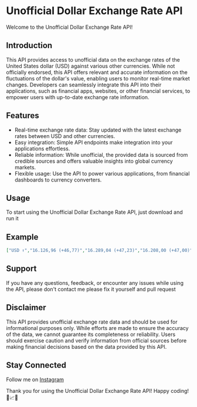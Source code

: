 # Unofficial Dollar Exchange Rate API

Welcome to the Unofficial Dollar Exchange Rate API!

## Introduction

This API provides access to unofficial data on the exchange rates of the United States dollar (USD) against various other currencies. While not officially endorsed, this API offers relevant and accurate information on the fluctuations of the dollar's value, enabling users to monitor real-time market changes. Developers can seamlessly integrate this API into their applications, such as financial apps, websites, or other financial services, to empower users with up-to-date exchange rate information.

## Features

- Real-time exchange rate data: Stay updated with the latest exchange rates between USD and other currencies.
- Easy integration: Simple API endpoints make integration into your applications effortless.
- Reliable information: While unofficial, the provided data is sourced from credible sources and offers valuable insights into global currency markets.
- Flexible usage: Use the API to power various applications, from financial dashboards to currency converters.

## Usage

To start using the Unofficial Dollar Exchange Rate API, just download and run it 

## Example

```json
["USD ↑","16.126,96 (+46,77)","16.289,04 (+47,23)","16.208,00 (+47,00)","16.241,30",""]
```

## Support

If you have any questions, feedback, or encounter any issues while using the API, please don't contact me please fix it yourself and pull request

## Disclaimer

This API provides unofficial exchange rate data and should be used for informational purposes only. While efforts are made to ensure the accuracy of the data, we cannot guarantee its completeness or reliability. Users should exercise caution and verify information from official sources before making financial decisions based on the data provided by this API.

## Stay Connected

Follow me on [Instagram](https://instagram.com/inigozal) 

Thank you for using the Unofficial Dollar Exchange Rate API! Happy coding! 🚀📈💵
